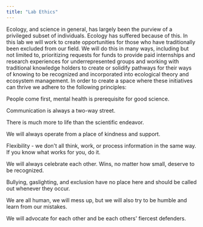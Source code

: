 ```yaml
---
title: "Lab Ethics"
---
```

  
Ecology, and science in general, has largely been the purview of a privileged subset of individuals. Ecology has suffered because of this. In this lab we will work to create opportunities for those who have traditionally been excluded from our field. We will do this in many ways, including but not limited to, prioritizing requests for funds to provide paid internships and research experiences for underrepresented groups and working with traditional knowledge holders to create or solidify pathways for their ways of knowing to be recognized and incorporated into ecological theory and ecosystem management. In order to create a space where these initiatives can thrive we adhere to the following principles: 

People come first, mental health is prerequisite for good science.   

Communication is always a two-way street.  

There is much more to life than the scientific endeavor.   

We will always operate from a place of kindness and support.  

Flexibility - we don't all think, work, or process information in the same way. If you know what works for you, do it.  

We will always celebrate each other. Wins, no matter how small, deserve to be recognized.  

Bullying, gaslighting, and exclusion have no place here and should be called out whenever they occur.   

We are all human, we will mess up, but we will also try to be humble and learn from our mistakes.  

We will advocate for each other and be each others' fiercest defenders.   


